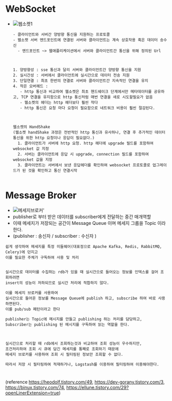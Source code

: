# WebSocket
- ![웹소켓1](https://github.com/pnci1029/TIL/assets/81909140/dcccb803-e46d-4ca2-99b5-70af9c270a2d)
  ```
  - 클라이언트와 서버간 양방향 통신을 지원하는 프로토콜
  - 웹소켓 서버 엔드포인트에 연결된 서버와 클라이언트는 계속 상호작용 혹은 데이터 송수신
    - 엔드포인트 ~> 웹애플리케이션에서 서버와 클라이언트간 통신을 위해 정의된 Url
  
  
  
  1. 양방향성 : sse 통신과 달리 서버와 클라이언트간 양방향 통신을 지원
  2. 실시간성 : 서버에서 클라이언트에 실시간으로 데이터 전송 지원
  3. 단일연결 : 최초 한번의 연결로 서버와 클라이언트간 지속적인 연결을 유지
  4. 작은 오버헤드 : 
     - http 통신과 비교하여 웹소켓은 최초 핸드쉐이크 단계에서만 메타데이터를 공유하고, TCP 연결을 유지함으로 http 통신처럼 매번 연결을 새로 시도할필요가 없음
     - 웹소켓의 헤더는 http 헤더보다 훨씬 작다
     - http 통신은 요청 마다 요청이 필요함으로 네트워크 비용이 훨씬 절감된다.
  
  
  
  웹소켓의 HandShake
  (웹소켓 handShake 과정은 전반적인 http 통신과 유사하나, 연결 후 추가적인 데이터 통신을 위한 http 요청이나 응답이 필요없다.)
    1. 클라이언트가 서버에 http 요청. http 헤더에 upgrade 필드를 포함하여 websocket 값 지정
    2. 서버는 클라이언트에 응답 시 upgrade, connection 필드를 포함하여 websocket 값을 지정
    3. 클라이언트는 서버에서 보낸 응답헤더를 확인하여 websocket 프로토콜로 업그레이드가 된 것을 확인하고 통신 연결시작
    
  ```
#  
#  
# Message Broker
  - ![메세지브로커'](https://github.com/pnci1029/TIL/assets/81909140/70d274e5-2512-479f-89bf-10aeacc2aeca)
  - publisher로 부터 받은 데이터를 subscriber에게 전달하는 중간 매개역할
  - 이때 메세지가 저장되는 공간이 Message Queue 이며 메세지 그룹을 Topic 이라 한다.
  - (publisher : 송신자 / subscriber : 수신자 )
  ```
  쉽게 생각하여 메세지를 특정 미들웨어(대표정으로 Apache Kafka, Redis, RabbitMQ, Celery)에 던지고
  이를 필요한 주체가 구독하여 사용 및 처리
  
  
  실시간으로 데이터를 수집하는 rdb가 있을 때 실시간으로 들어오는 정보를 인덱스를 걸어 조회하려면
  insert의 성능이 저하되므로 실시간 처리에 적합하지 않다.
  
  이를 메세지 브로커를 사용하여
  실시간으로 들어온 정보를 Message Queue에 publish 하고, subscribe 하여 바로 사용 하면된다.
  이를 pub/sub 페턴이라고 한다
  
  publisher는 Topic에 메시지를 만들고 publishing 하는 처리를 담당하고, Subscriber는 publishing 된 메시지를 구독하여 읽는 역할을 한다.
  
  
  
  실시간으로 처리할 때 rdb에서 조회하는것과 비교하여 조회 성능이 우수하지만,
  조건처리하여 조회 시 큐에 담긴 메세지를 통째로 조회하기 때문에
  메세지 브로커를 사용하여 조회 시 필터링된 정보만 조회할 수 없다.
  
  따라서 저장 시 필터링하여 적재하거나, Logstash를 이용하여 필터링하여 이용해야한다. 
  ```








#  
#  
#  
(reference https://heodolf.tistory.com/49, https://dev-gorany.tistory.com/3, https://binux.tistory.com/74, https://ellune.tistory.com/29?openLinerExtension=true)
